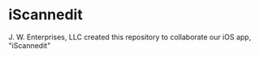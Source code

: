# iScannedit
J. W. Enterprises, LLC created this repository to collaborate our iOS app, "iScannedit"
